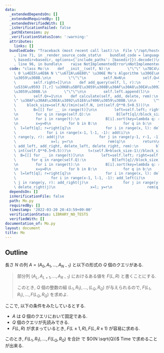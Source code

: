 ```yaml
---
data:
  _extendedDependsOn: []
  _extendedRequiredBy: []
  _extendedVerifiedWith: []
  _isVerificationFailed: false
  _pathExtension: py
  _verificationStatusIcon: ':warning:'
  attributes:
    links: []
  bundledCode: "Traceback (most recent call last):\n  File \"/opt/hostedtoolcache/Python/3.10.8/x64/lib/python3.10/site-packages/onlinejudge_verify/documentation/build.py\"\
    , line 71, in _render_source_code_stat\n    bundled_code = language.bundle(stat.path,\
    \ basedir=basedir, options={'include_paths': [basedir]}).decode()\n  File \"/opt/hostedtoolcache/Python/3.10.8/x64/lib/python3.10/site-packages/onlinejudge_verify/languages/python.py\"\
    , line 96, in bundle\n    raise NotImplementedError\nNotImplementedError\n"
  code: "class Mo:\n    def __init__(self, N):\n        \"\"\" \u7BC4\u56F2\u304C\
    \ 0 \u4EE5\u4E0A N \"\u672A\u6E80\" \u306E Mo's Algorithm \u306E\u6E96\u5099\u3092\
    \u3059\u308B.\n\n        \"\"\"\n        self.N=N\n        self.Q=0\n        self.left=[]\n\
    \        self.right=[]\n\n    def add_query(self, l, r):\n        \"\"\" \u9589\
    \u533A\u9593 [l,r] \u306B\u5BFE\u3059\u308B\u30AF\u30A8\u30EA\u3092\u8FFD\u52A0\
    \u3059\u308B.\n        \"\"\"\n\n        self.left.append(l)\n        self.right.append(r+1)\n\
    \        self.Q+=1\n\n    def calculate(self, add, delete, rem):\n        \"\"\
    \" \u30AF\u30A8\u30EA\u3092\u51E6\u7406\u3059\u308B.\n\n        \"\"\"\n\n   \
    \     block_size=self.N//(min(self.N, int(self.Q**0.5+0.5)))\n        t=(self.N+block_size-1)//block_size\n\
    \        B=[[] for __ in range(t)]\n\n        left=self.left; right=self.right\n\
    \n        for q in range(self.Q):\n            B[left[q]//block_size].append(q)\n\
    \n        for i in range(t):\n            B[i].sort(key=lambda q: right[q], reverse=i%2)\n\
    \n        x=y=0\n        for b in B:\n            for q in b:\n              \
    \  l=left[q]; r=right[q]\n                for i in range(x, l): delete(i)\n  \
    \              for i in range(x-1, l-1, -1): add(i)\n                for j in\
    \ range(y, r): add(j)\n                for j in range(y-1, r-1, -1): delete(j)\n\
    \                x=l; y=r\n                rem(q)\n        return\n\n    def calculate_noncommutative(self,\
    \ add_left, add_right, delete_left, delete_right, rem):\n        block_size=self.N//(min(self.N,\
    \ int(self.Q**0.5+0.5)))\n        t=(self.N+block_size-1)//block_size\n      \
    \  B=[[] for __ in range(t)]\n\n        left=self.left; right=self.right\n\n \
    \       for q in range(self.Q):\n            B[left[q]//block_size].append(q)\n\
    \n        for i in range(t):\n            B[i].sort(key=lambda q: right[q], reverse=i%2)\n\
    \n        x=y=0\n        for b in B:\n            for q in b:\n              \
    \  l=left[q]; r=right[q]\n                for i in range(x, l): delete_left(i)\n\
    \                for i in range(x-1, l-1, -1): add_left(i)\n                for\
    \ j in range(y, r): add_right(j)\n                for j in range(y-1, r-1, -1):\
    \ delete_right(j)\n                x=l; y=r\n                rem(q)\n        return\n"
  dependsOn: []
  isVerificationFile: false
  path: Mo.py
  requiredBy: []
  timestamp: '2022-03-20 20:43:59+09:00'
  verificationStatus: LIBRARY_NO_TESTS
  verifiedWith: []
documentation_of: Mo.py
layout: document
title: Mo
---
```


## Outline

長さ $N$ の列 $A=(A_0, A_1, \dots, A_{N-1})$ と以下の形式の $Q$ 個のクエリがある.

> 部分列 $(A_L, A_{L+1}, \dots, A_{R-1})$ におけるある値を $F(L,R)$ と書くことにする.
>
> このとき, $Q$ 個の整数の組 $(L_1, R_1), \dots, (L_Q, R_Q)$ が与えられるので, $F(L_1, R_1), \dots, F(L_Q, R_Q)$ を求めよ.

ここで, 以下の条件をみたしているとする.

- $A$ は $Q$ 個のクエリにおいて固定である.
- $Q$ 個のクエリが先読みできる.
- $F(L,R)$ が求まっているとき, $F(L \pm 1, R), F(L, R \pm 1)$ が容易に求める.

このとき, $F(L_1, R_1), \dots, F(L_Q, R_Q)$ を合計
で $O(N \sqrt{Q})$ Time で求めることが出来る.
